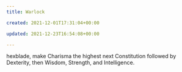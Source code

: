 ```yaml
---
title: Warlock

created: 2021-12-01T17:31:04+00:00

updated: 2021-12-23T16:54:08+00:00

---
```



hexblade, make Charisma the highest next Constitution followed by Dexterity, then Wisdom, Strength, and Intelligence.






